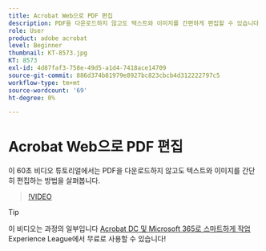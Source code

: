 ```yaml
---
title: Acrobat Web으로 PDF 편집
description: PDF을 다운로드하지 않고도 텍스트와 이미지를 간편하게 편집할 수 있습니다
role: User
product: adobe acrobat
level: Beginner
thumbnail: KT-8573.jpg
KT: 8573
exl-id: 4d87faf3-758e-49d5-a1d4-7418ace14709
source-git-commit: 886d374b81979e8927bc823cbcb4d312222797c5
workflow-type: tm+mt
source-wordcount: '69'
ht-degree: 0%

---
```


# Acrobat Web으로 PDF 편집

이 60초 비디오 튜토리얼에서는 PDF을 다운로드하지 않고도 텍스트와 이미지를 간단히 편집하는 방법을 살펴봅니다.

>[!VIDEO](https://video.tv.adobe.com/v/336362?hidetitle=true)

>[!TIP]
>
>이 비디오는 과정의 일부입니다 [Acrobat DC 및 Microsoft 365로 스마트하게 작업](https://experienceleague.adobe.com/?recommended=Acrobat-U-1-2021.microsoft365) Experience League에서 무료로 사용할 수 있습니다!
